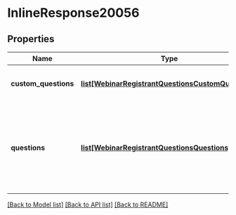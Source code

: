 # InlineResponse20056

## Properties
Name | Type | Description | Notes
------------ | ------------- | ------------- | -------------
**custom_questions** | [**list[WebinarRegistrantQuestionsCustomQuestions]**](WebinarRegistrantQuestionsCustomQuestions.md) | Array of Registrant Custom Questions. | [optional] 
**questions** | [**list[WebinarRegistrantQuestionsQuestions]**](WebinarRegistrantQuestionsQuestions.md) | Array of registration fields whose values should be provided by registrants during registration. | [optional] 

[[Back to Model list]](../README.md#documentation-for-models) [[Back to API list]](../README.md#documentation-for-api-endpoints) [[Back to README]](../README.md)

